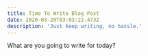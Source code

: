 ```yaml
---
title: Time To Write Blog Post
date: 2020-03-20T03:03:22.473Z
description: 'Just keep writing, no hassle.'
---
```

What are you going to write for today?